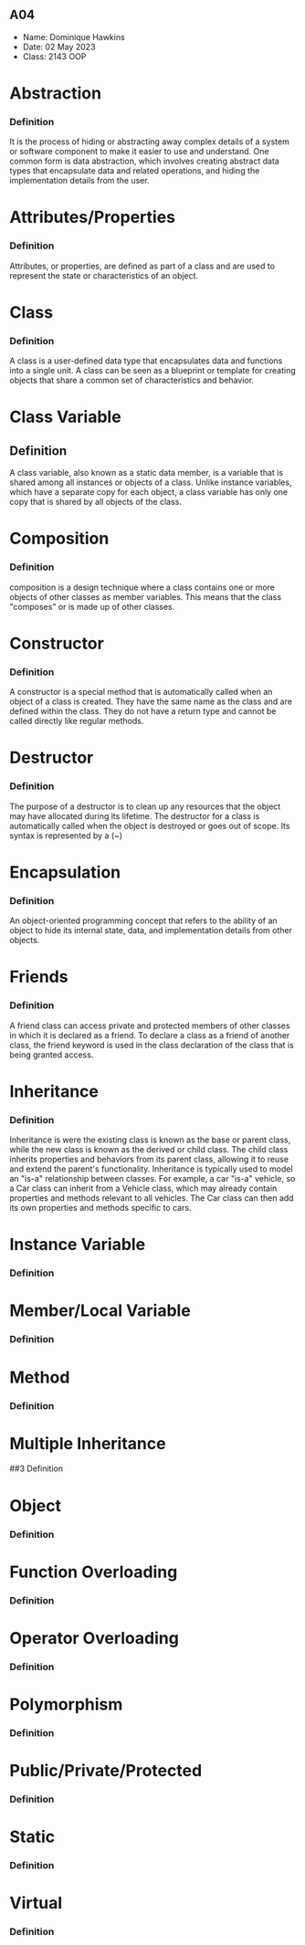 ## A04

- Name: Dominique Hawkins
- Date: 02 May 2023
- Class: 2143 OOP

# Abstraction

### Definition
It is the process of hiding or abstracting away complex details of a system or
software component to make it easier to use and understand. One common form is data abstraction,
which involves creating abstract data types that encapsulate data and related operations, and hiding the implementation details from the user.

# Attributes/Properties

### Definition
Attributes, or properties, are defined as part of a class and are used to represent the state or characteristics of an object.

# Class

### Definition
A class is a user-defined data type that encapsulates data and functions into 
a single unit. A class can be seen as a blueprint or template for creating objects that share a common set of characteristics and behavior.

# Class Variable

## Definition
A class variable, also known as a static data member, is a variable that is shared
among all instances or objects of a class. Unlike instance variables,
which have a separate copy for each object, a class variable has only one copy that is shared by all objects of the class.

# Composition

### Definition
composition is a design technique where a class contains one or more
objects of other classes as member variables. This means that the class "composes" or is made up of other classes.

# Constructor

### Definition
A constructor is a special method that is automatically called when an object of a class is created.
They have the same name as the class and are defined within the class.
They do not have a return type and cannot be called directly like regular methods.

# Destructor

### Definition
The purpose of a destructor is to clean up any resources that the object may have allocated during its lifetime.
The destructor for a class is automatically called when the object is destroyed or goes out of scope. Its syntax is 
represented by a (~)

# Encapsulation

### Definition
An object-oriented programming concept that refers to the ability of an object to hide its
internal state, data, and implementation details from other objects.

# Friends

### Definition
A friend class can access private and protected members of other classes in which it is declared as a friend. 
To declare a class as a friend of another class, the friend keyword is used in the class declaration of the class that is being granted access.

# Inheritance

### Definition
Inheritance is were the existing class is known as the base or parent class, while the new class is known as the derived or child class. The child class inherits properties and behaviors from its parent class, allowing it to reuse and extend the parent's functionality.
Inheritance is typically used to model an "is-a" relationship between classes.
For example, a car "is-a" vehicle, so a Car class can inherit from a Vehicle class, which may already contain properties and methods relevant to all vehicles. The Car class can then add its own properties and methods specific to cars.

# Instance Variable

### Definition


# Member/Local Variable

### Definition

# Method

### Definition

# Multiple Inheritance

##3 Definition

# Object

### Definition

# Function Overloading

### Definition

# Operator Overloading

### Definition

# Polymorphism

### Definition

# Public/Private/Protected

### Definition

# Static

### Definition

# Virtual

### Definition

